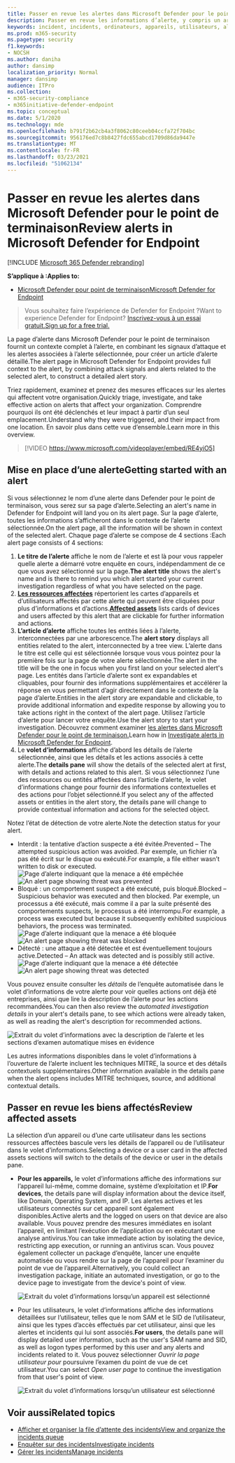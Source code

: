 ```yaml
---
title: Passer en revue les alertes dans Microsoft Defender pour le point de terminaison
description: Passer en revue les informations d’alerte, y compris un article d’alerte visualisé et des détails pour chaque étape de la chaîne.
keywords: incident, incidents, ordinateurs, appareils, utilisateurs, alertes, alerte, enquête, graphique, preuves
ms.prod: m365-security
ms.pagetype: security
f1.keywords:
- NOCSH
ms.author: daniha
author: dansimp
localization_priority: Normal
manager: dansimp
audience: ITPro
ms.collection:
- m365-security-compliance
- m365initiative-defender-endpoint
ms.topic: conceptual
ms.date: 5/1/2020
ms.technology: mde
ms.openlocfilehash: b791f2b62cb4a3f8062c80ceeb04ccfa72f704bc
ms.sourcegitcommit: 956176ed7c8b8427fdc655abcd1709d86da9447e
ms.translationtype: MT
ms.contentlocale: fr-FR
ms.lasthandoff: 03/23/2021
ms.locfileid: "51062134"
---
```

# <a name="review-alerts-in-microsoft-defender-for-endpoint"></a><span data-ttu-id="33828-104">Passer en revue les alertes dans Microsoft Defender pour le point de terminaison</span><span class="sxs-lookup"><span data-stu-id="33828-104">Review alerts in Microsoft Defender for Endpoint</span></span>

[!INCLUDE [Microsoft 365 Defender rebranding](../../includes/microsoft-defender.md)]


<span data-ttu-id="33828-105">**S’applique à :**</span><span class="sxs-lookup"><span data-stu-id="33828-105">**Applies to:**</span></span>
- [<span data-ttu-id="33828-106">Microsoft Defender pour point de terminaison</span><span class="sxs-lookup"><span data-stu-id="33828-106">Microsoft Defender for Endpoint</span></span>](https://go.microsoft.com/fwlink/?linkid=2154037)

><span data-ttu-id="33828-107">Vous souhaitez faire l’expérience de Defender for Endpoint ?</span><span class="sxs-lookup"><span data-stu-id="33828-107">Want to experience Defender for Endpoint?</span></span> [<span data-ttu-id="33828-108">Inscrivez-vous à un essai gratuit.</span><span class="sxs-lookup"><span data-stu-id="33828-108">Sign up for a free trial.</span></span>](https://www.microsoft.com/microsoft-365/windows/microsoft-defender-atp?ocid=docs-wdatp-managealerts-abovefoldlink)

<span data-ttu-id="33828-109">La page d’alerte dans Microsoft Defender pour le point de terminaison fournit un contexte complet à l’alerte, en combinant les signaux d’attaque et les alertes associées à l’alerte sélectionnée, pour créer un article d’alerte détaillé.</span><span class="sxs-lookup"><span data-stu-id="33828-109">The alert page in Microsoft Defender for Endpoint provides full context to the alert, by combining attack signals and alerts related to the selected alert, to construct a detailed alert story.</span></span>

<span data-ttu-id="33828-110">Triez rapidement, examinez et prenez des mesures efficaces sur les alertes qui affectent votre organisation.</span><span class="sxs-lookup"><span data-stu-id="33828-110">Quickly triage, investigate, and take effective action on alerts that affect your organization.</span></span> <span data-ttu-id="33828-111">Comprendre pourquoi ils ont été déclenchés et leur impact à partir d’un seul emplacement.</span><span class="sxs-lookup"><span data-stu-id="33828-111">Understand why they were triggered, and their impact from one location.</span></span> <span data-ttu-id="33828-112">En savoir plus dans cette vue d’ensemble.</span><span class="sxs-lookup"><span data-stu-id="33828-112">Learn more in this overview.</span></span>

> [!VIDEO https://www.microsoft.com/videoplayer/embed/RE4yiO5]

## <a name="getting-started-with-an-alert"></a><span data-ttu-id="33828-113">Mise en place d’une alerte</span><span class="sxs-lookup"><span data-stu-id="33828-113">Getting started with an alert</span></span>

<span data-ttu-id="33828-114">Si vous sélectionnez le nom d’une alerte dans Defender pour le point de terminaison, vous serez sur sa page d’alerte.</span><span class="sxs-lookup"><span data-stu-id="33828-114">Selecting an alert's name in Defender for Endpoint will land you on its alert page.</span></span> <span data-ttu-id="33828-115">Sur la page d’alerte, toutes les informations s’afficheront dans le contexte de l’alerte sélectionnée.</span><span class="sxs-lookup"><span data-stu-id="33828-115">On the alert page, all the information will be shown in context of the selected alert.</span></span> <span data-ttu-id="33828-116">Chaque page d’alerte se compose de 4 sections :</span><span class="sxs-lookup"><span data-stu-id="33828-116">Each alert page consists of 4 sections:</span></span>

1. <span data-ttu-id="33828-117">**Le titre de l’alerte** affiche le nom de l’alerte et est là pour vous rappeler quelle alerte a démarré votre enquête en cours, indépendamment de ce que vous avez sélectionné sur la page.</span><span class="sxs-lookup"><span data-stu-id="33828-117">**The alert title** shows the alert's name and is there to remind you which alert started your current investigation regardless of what you have selected on the page.</span></span>
2. <span data-ttu-id="33828-118">[**Les ressources affectées**](#review-affected-assets) répertorient les cartes d’appareils et d’utilisateurs affectés par cette alerte qui peuvent être cliquées pour plus d’informations et d’actions.</span><span class="sxs-lookup"><span data-stu-id="33828-118">[**Affected assets**](#review-affected-assets) lists cards of devices and users affected by this alert that are clickable for further information and actions.</span></span>
3. <span data-ttu-id="33828-119">**L’article d’alerte** affiche toutes les entités liées à l’alerte, interconnectées par une arborescence.</span><span class="sxs-lookup"><span data-stu-id="33828-119">The **alert story** displays all entities related to the alert, interconnected by a tree view.</span></span> <span data-ttu-id="33828-120">L’alerte dans le titre est celle qui est sélectionnée lorsque vous vous pointez pour la première fois sur la page de votre alerte sélectionnée.</span><span class="sxs-lookup"><span data-stu-id="33828-120">The alert in the title will be the one in focus when you first land on your selected alert's page.</span></span> <span data-ttu-id="33828-121">Les entités dans l’article d’alerte sont ex expandables et cliquables, pour fournir des informations supplémentaires et accélérer la réponse en vous permettant d’agir directement dans le contexte de la page d’alerte.</span><span class="sxs-lookup"><span data-stu-id="33828-121">Entities in the alert story are expandable and clickable, to provide additional information and expedite response by allowing you to take actions right in the context of the alert page.</span></span> <span data-ttu-id="33828-122">Utilisez l’article d’alerte pour lancer votre enquête.</span><span class="sxs-lookup"><span data-stu-id="33828-122">Use the alert story to start your investigation.</span></span> <span data-ttu-id="33828-123">Découvrez comment examiner [les alertes dans Microsoft Defender pour le point de terminaison.](https://docs.microsoft.com/microsoft-365/security/defender-endpoint/investigate-alerts)</span><span class="sxs-lookup"><span data-stu-id="33828-123">Learn how in [Investigate alerts in Microsoft Defender for Endpoint](https://docs.microsoft.com/microsoft-365/security/defender-endpoint/investigate-alerts).</span></span>
4. <span data-ttu-id="33828-124">Le **volet d’informations** affiche d’abord les détails de l’alerte sélectionnée, ainsi que les détails et les actions associés à cette alerte.</span><span class="sxs-lookup"><span data-stu-id="33828-124">The **details pane** will show the details of the selected alert at first, with details and actions related to this alert.</span></span> <span data-ttu-id="33828-125">Si vous sélectionnez l’une des ressources ou entités affectées dans l’article d’alerte, le volet d’informations change pour fournir des informations contextuelles et des actions pour l’objet sélectionné.</span><span class="sxs-lookup"><span data-stu-id="33828-125">If you select any of the affected assets or entities in the alert story, the details pane will change to provide contextual information and actions for the selected object.</span></span>

<span data-ttu-id="33828-126">Notez l’état de détection de votre alerte.</span><span class="sxs-lookup"><span data-stu-id="33828-126">Note the detection status for your alert.</span></span> 
- <span data-ttu-id="33828-127">Interdit : la tentative d’action suspecte a été évitée.</span><span class="sxs-lookup"><span data-stu-id="33828-127">Prevented – The attempted suspicious action was avoided.</span></span> <span data-ttu-id="33828-128">Par exemple, un fichier n’a pas été écrit sur le disque ou exécuté.</span><span class="sxs-lookup"><span data-stu-id="33828-128">For example, a file either wasn’t written to disk or executed.</span></span>
<span data-ttu-id="33828-129">![Page d’alerte indiquant que la menace a été empêchée](images/detstat-prevented.png)</span><span class="sxs-lookup"><span data-stu-id="33828-129">![An alert page showing threat was prevented](images/detstat-prevented.png)</span></span>
- <span data-ttu-id="33828-130">Bloqué : un comportement suspect a été exécuté, puis bloqué.</span><span class="sxs-lookup"><span data-stu-id="33828-130">Blocked – Suspicious behavior was executed and then blocked.</span></span> <span data-ttu-id="33828-131">Par exemple, un processus a été exécuté, mais comme il a par la suite présenté des comportements suspects, le processus a été interrompu.</span><span class="sxs-lookup"><span data-stu-id="33828-131">For example, a process was executed but because it subsequently exhibited suspicious behaviors, the process was terminated.</span></span>
<span data-ttu-id="33828-132">![Page d’alerte indiquant que la menace a été bloquée](images/detstat-blocked.png)</span><span class="sxs-lookup"><span data-stu-id="33828-132">![An alert page showing threat was blocked](images/detstat-blocked.png)</span></span>
- <span data-ttu-id="33828-133">Détecté : une attaque a été détectée et est éventuellement toujours active.</span><span class="sxs-lookup"><span data-stu-id="33828-133">Detected – An attack was detected and is possibly still active.</span></span>
<span data-ttu-id="33828-134">![Page d’alerte indiquant que la menace a été détectée](images/detstat-detected.png)</span><span class="sxs-lookup"><span data-stu-id="33828-134">![An alert page showing threat was detected](images/detstat-detected.png)</span></span>




<span data-ttu-id="33828-135">Vous pouvez ensuite consulter les *détails* de l’enquête automatisée dans le volet d’informations de votre alerte pour voir quelles actions ont déjà été entreprises, ainsi que lire la description de l’alerte pour les actions recommandées.</span><span class="sxs-lookup"><span data-stu-id="33828-135">You can then also review the *automated investigation details* in your alert's details pane, to see which actions were already taken, as well as reading the alert's description for recommended actions.</span></span>

![Extrait du volet d’informations avec la description de l’alerte et les sections d’examen automatique mises en évidence](images/alert-air-and-alert-description.png)

<span data-ttu-id="33828-137">Les autres informations disponibles dans le volet d’informations à l’ouverture de l’alerte incluent les techniques MITRE, la source et des détails contextuels supplémentaires.</span><span class="sxs-lookup"><span data-stu-id="33828-137">Other information available in the details pane when the alert opens includes MITRE techniques, source, and additional contextual details.</span></span>




## <a name="review-affected-assets"></a><span data-ttu-id="33828-138">Passer en revue les biens affectés</span><span class="sxs-lookup"><span data-stu-id="33828-138">Review affected assets</span></span>

<span data-ttu-id="33828-139">La sélection d’un appareil ou d’une carte utilisateur dans les sections ressources affectées bascule vers les détails de l’appareil ou de l’utilisateur dans le volet d’informations.</span><span class="sxs-lookup"><span data-stu-id="33828-139">Selecting a device or a user card in the affected assets sections will switch to the details of the device or user in the details pane.</span></span>

- <span data-ttu-id="33828-140">**Pour les appareils,** le volet d’informations affiche des informations sur l’appareil lui-même, comme domaine, système d’exploitation et IP.</span><span class="sxs-lookup"><span data-stu-id="33828-140">**For devices**, the details pane will display information about the device itself, like Domain, Operating System, and IP.</span></span> <span data-ttu-id="33828-141">Les alertes actives et les utilisateurs connectés sur cet appareil sont également disponibles.</span><span class="sxs-lookup"><span data-stu-id="33828-141">Active alerts and the logged on users on that device are also available.</span></span> <span data-ttu-id="33828-142">Vous pouvez prendre des mesures immédiates en isolant l’appareil, en limitant l’exécution de l’application ou en exécutant une analyse antivirus.</span><span class="sxs-lookup"><span data-stu-id="33828-142">You can take immediate action by isolating the device, restricting app execution, or running an antivirus scan.</span></span> <span data-ttu-id="33828-143">Vous pouvez également collecter un package d’enquête, lancer une enquête automatisée ou vous rendre sur la page de l’appareil pour l’examiner du point de vue de l’appareil.</span><span class="sxs-lookup"><span data-stu-id="33828-143">Alternatively, you could collect an investigation package, initiate an automated investigation, or go to the device page to investigate from the device's point of view.</span></span>

   ![Extrait du volet d’informations lorsqu’un appareil est sélectionné](images/device-page-details.png)

- <span data-ttu-id="33828-145">Pour les utilisateurs, le volet d’informations affiche des informations détaillées sur l’utilisateur, telles que le nom SAM et le SID de l’utilisateur, ainsi que les types d’accès effectués par cet utilisateur, ainsi que les alertes et incidents qui lui sont associés.</span><span class="sxs-lookup"><span data-stu-id="33828-145">**For users**, the details pane will display detailed user information, such as the user's SAM name and SID, as well as logon types performed by this user and any alerts and incidents related to it.</span></span> <span data-ttu-id="33828-146">Vous pouvez sélectionner *Ouvrir la page utilisateur pour* poursuivre l’examen du point de vue de cet utilisateur.</span><span class="sxs-lookup"><span data-stu-id="33828-146">You can select *Open user page* to continue the investigation from that user's point of view.</span></span>

   ![Extrait du volet d’informations lorsqu’un utilisateur est sélectionné](images/user-page-details.png)


## <a name="related-topics"></a><span data-ttu-id="33828-148">Voir aussi</span><span class="sxs-lookup"><span data-stu-id="33828-148">Related topics</span></span>

- [<span data-ttu-id="33828-149">Afficher et organiser la file d’attente des incidents</span><span class="sxs-lookup"><span data-stu-id="33828-149">View and organize the incidents queue</span></span>](view-incidents-queue.md)
- [<span data-ttu-id="33828-150">Enquêter sur des incidents</span><span class="sxs-lookup"><span data-stu-id="33828-150">Investigate incidents</span></span>](investigate-incidents.md)
- [<span data-ttu-id="33828-151">Gérer les incidents</span><span class="sxs-lookup"><span data-stu-id="33828-151">Manage incidents</span></span>](manage-incidents.md)
